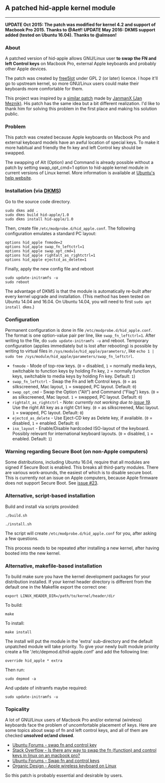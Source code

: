 ## A patched hid-apple kernel module
----------
__UPDATE Oct 2015: The patch was modified for kernel 4.2 and support of Macbook Pro 2015. Thanks to @Aetf!__
__UPDATE May 2016: DKMS support added (tested on Ubuntu 16.04). Thanks to @almson!__


### About

A patched version of hid-apple allows GNU/Linux user **to swap the FN and left Control keys** on Macbook Pro, external Apple keyboards and probably other Apple devices.

The patch was created by [free5lot](https://github.com/free5lot) under GPL 2 (or later) licence. I hope it'll go to upstream kernel, so more GNU/Linux users could make their keyboards more comfortable for them.

This project was inspired by a [similar patch](https://github.com/JanmanX/HID-Apple) made by [JanmanX (Jan Meznik)](https://github.com/JanmanX). His patch has the same idea but a bit different realization. I'd like to thank him for solving this problem in the first place and making his solution public.


### Problem

This patch was created because Apple keyboards on Macbook Pro and external keyboard models have an awful location of special keys. To make it more habitual and friendly the fn key and left Control key should be swapped.

The swapping of Alt (Option) and Command is already possible without a patch by setting swap_opt_cmd=1 option to hid-apple kernel module in current versions of Linux kernel.
More information is available at [Ubuntu's help website](https://help.ubuntu.com/community/AppleKeyboard#Mapping_keys_.28Insert.2C_Alt.2C_Cmd.2C_etc..29).


### Installation (via [DKMS](https://en.wikipedia.org/wiki/Dynamic_Kernel_Module_Support))

Go to the source code directory.
```
sudo dkms add .
sudo dkms build hid-apple/1.0
sudo dkms install hid-apple/1.0
```
Then, create file `/etc/modprobe.d/hid_apple.conf`. The following configuration emulates a standard PC layout:
```
options hid_apple fnmode=2
options hid_apple swap_fn_leftctrl=1
options hid_apple swap_opt_cmd=1
options hid_apple rightalt_as_rightctrl=1
options hid_apple ejectcd_as_delete=1
```
Finally, apply the new config file and reboot
```
sudo update-initramfs -u
sudo reboot
```
The advantage of DKMS is that the module is automatically re-built after every kernel upgrade and installation. (This method has been tested on Ubuntu 14.04 and 16.04. On Ubuntu 14.04, you will need to first `sudo apt install dkms`.)


### Configuration

Permanent configuration is done in file `/etc/modprobe.d/hid_apple.conf`. The format is one option-value pair per line, like `swap_fn_leftctrl=1`. After writing to the file, do `sudo update-initramfs -u` and reboot.
Temporary configuration (applies immediately but is lost after rebooting) is possible by writing to virtual files in `/sys/module/hid_apple/parameters/`, like `echo 1 | sudo tee /sys/module/hid_apple/parameters/swap_fn_leftctrl`.

- `fnmode` - Mode of top-row keys. (`0` = disabled, `1` = normally media keys, switchable to function keys by holding Fn key, `2` = normally function keys, switchable to media keys by holding Fn key. Default: `1`)
- `swap_fn_leftctrl` - Swap the Fn and left Control keys. (`0` = as silkscreened, Mac layout, `1` = swapped, PC layout. Default: `0`)
- `swap_opt_cmd` - Swap the Option (\"Alt\") and Command (\"Flag\") keys. (`0` = as silkscreened, Mac layout. `1` = swapped, PC layout. Default: `0`)
- `rightalt_as_rightctrl` - *Note: currently not working due to [issue 19](https://github.com/free5lot/hid-apple-patched/issues/19).* Use the right Alt key as a right Ctrl key. (`0` = as silkscreened, Mac layout. `1` = swapped, PC layout. Default: `0`)
- `ejectcd_as_delete` - Use Eject-CD key as Delete key, if available. (`0` = disabled, `1` = enabled. Default: `0`)
- `iso_layout` - Enable/Disable hardcoded ISO-layout of the keyboard. Possibly relevant for international keyboard layouts. (`0` = disabled, `1` = enabled. Default: `1`)


### Warning regarding Secure Boot (on non-Apple computers)

Some distributions, including Ubuntu 16.04, require that all modules are signed if Secure Boot is enabled. This breaks all third-party modules. There are various work-arounds, the easiest of which is to disable secure boot. This is currently not an issue on Apple computers, because Apple firmware does not support Secure Boot. See [issue #23](https://github.com/free5lot/hid-apple-patched/issues/23).


### Alternative, script-based installation

Build and install via scripts provided:
```
./build.sh

./install.sh
```
The script will create `/etc/modprobe.d/hid_apple.conf` for you, after asking a few questions.

This process needs to be repeated after installing a new kernel, after having booted into the new kernel.


### Alternative, makefile-based installation

To build make sure you have the kernel development packages for your
distribution installed.
If your kernel header directory is different from the default one in
the Makefile export the correct one:
```
export LINUX_HEADER_DIR=/path/to/kernel/header/dir
```
To build:
```
make
```
To install:
```
make install
```
The install will put the module in the 'extra' sub-directory and the
default unpatched module will take priority. To give your newly built
module priority create a file '/etc/depmod.d/hid-apple.conf' and add
the following line:
```
override hid_apple * extra
```
Then run:
```
sudo depmod -a
```
And update of initramfs maybe required:
```
sudo update-initramfs -u
```


### Topicality

A lot of GNU/Linux users of Macbook Pro and/or external (wireless) keyboards face the problem of uncomfortable placement of keys.
Here are some topics about swap of fn and left control keys, and all of them are checked **unsolved or/and closed**.
- [Ubuntu Forums - swap fn and control key](http://ubuntuforums.org/showthread.php?t=785643)
- [Stack Overflow - Is there any way to swap the fn (function) and control keys in linux on an macbook pro?](https://stackoverflow.com/questions/4767895/is-there-any-way-to-swap-the-fn-function-and-control-keys-in-linux-on-an-macbo)
- [Ubuntu Forums - Swap fn and control keys](http://ubuntuforums.org/showthread.php?t=2176248) 
- [Organic Design - Apple wireless keyboard on Linux](http://www.organicdesign.co.nz/Apple_wireless_keyboard_on_Linux)

So this patch is probably essential and desirable by users.
